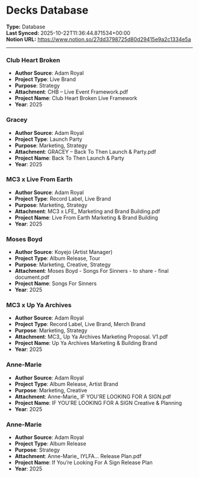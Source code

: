# Decks Database

**Type:** Database  
**Last Synced:** 2025-10-22T11:36:44.871534+00:00  
**Notion URL:** https://www.notion.so/27dd3798725d80d29415e9a2c1334e5a  

---

### Club Heart Broken
- **Author Source**: Adam Royal
- **Project Type**: Live Brand
- **Purpose**: Strategy
- **Attachment**: CHB – Live Event Framework.pdf
- **Project Name**: Club Heart Broken Live Framework
- **Year**: 2025



### Gracey
- **Author Source**: Adam Royal
- **Project Type**: Launch Party
- **Purpose**: Marketing, Strategy
- **Attachment**: GRACEY – Back To Then Launch & Party.pdf
- **Project Name**: Back To Then Launch & Party
- **Year**: 2025



### MC3 x Live From Earth
- **Author Source**: Adam Royal
- **Project Type**: Record Label, Live Brand
- **Purpose**: Marketing, Strategy
- **Attachment**: MC3 x LFE_ Marketing and Brand Building.pdf
- **Project Name**: Live From Earth Marketing & Brand Building
- **Year**: 2025



### Moses Boyd
- **Author Source**: Koyejo (Artist Manager)
- **Project Type**: Album Release, Tour
- **Purpose**: Marketing, Creative, Strategy
- **Attachment**: Moses Boyd - Songs For Sinners - to share - final document.pdf
- **Project Name**: Songs For Sinners
- **Year**: 2025



### MC3 x Up Ya Archives
- **Author Source**: Adam Royal
- **Project Type**: Record Label, Live Brand, Merch Brand
- **Purpose**: Marketing, Strategy
- **Attachment**: MC3_ Up Ya Archives Marketing Proposal. V1.pdf
- **Project Name**: Up Ya Archives Marketing & Building Brand 
- **Year**: 2025



### Anne-Marie
- **Author Source**: Adam Royal
- **Project Type**: Album Release, Artist Brand
- **Purpose**: Marketing, Creative
- **Attachment**: Anne-Marie_ IF YOU'RE LOOKING FOR A SIGN.pdf
- **Project Name**: IF YOU'RE LOOKING FOR A SIGN Creative & Planning
- **Year**: 2025



### Anne-Marie
- **Author Source**: Adam Royal
- **Project Type**: Album Release
- **Purpose**: Strategy
- **Attachment**: Anne-Marie_ IYLFA... Release Plan.pdf
- **Project Name**: If You’re Looking For A Sign Release Plan
- **Year**: 2025




